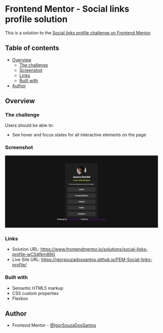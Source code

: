 # Frontend Mentor - Social links profile solution

This is a solution to the [Social links profile challenge on Frontend Mentor](https://www.frontendmentor.io/challenges/social-links-profile-UG32l9m6dQ).

## Table of contents

- [Overview](#overview)
  - [The challenge](#the-challenge)
  - [Screenshot](#screenshot)
  - [Links](#links)
  - [Built with](#built-with)
- [Author](#author)

## Overview

### The challenge

Users should be able to:

- See hover and focus states for all interactive elements on the page

### Screenshot

![](./screenshot.png)

### Links

- Solution URL: https://www.frontendmentor.io/solutions/social-links-profile-wCS4fkm89G
- Live Site URL: https://igorsouzadossantos.github.io/FEM-Social-links-profile/

### Built with

- Semantic HTML5 markup
- CSS custom properties
- Flexbox

## Author
- Frontend Mentor - [@IgorSouzaDosSantos](https://www.frontendmentor.io/profile/IgorSouzaDosSantos)
